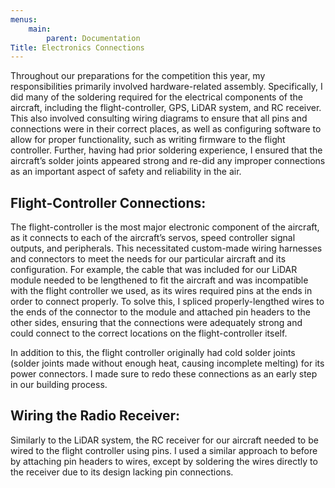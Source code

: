 ```yaml
---
menus:
    main:
        parent: Documentation
Title: Electronics Connections
---
```


Throughout our preparations for the competition this year, my responsibilities primarily involved hardware-related assembly. Specifically, I did many of the soldering required for the electrical components of the aircraft, including the flight-controller, GPS, LiDAR system, and RC receiver. This also involved consulting wiring diagrams to ensure that all pins and connections were in their correct places, as well as configuring software to allow for proper functionality, such as writing firmware to the flight controller. Further, having had prior soldering experience, I ensured that the aircraft’s solder joints appeared strong and re-did any improper connections as an important aspect of safety and reliability in the air.

## Flight-Controller Connections:

The flight-controller is the most major electronic component of the aircraft, as it connects to each of the aircraft’s servos, speed controller signal outputs, and peripherals. This necessitated custom-made wiring harnesses and connectors to meet the needs for our particular aircraft and its configuration. For example, the cable that was included for our LiDAR module needed to be lengthened to fit the aircraft and was incompatible with the flight controller we used, as its wires required pins at the ends in order to connect properly. To solve this, I spliced properly-lengthed wires to the ends of the connector to the module and attached pin headers to the other sides, ensuring that the connections were adequately strong and could connect to the correct locations on the flight-controller itself.

In addition to this, the flight controller originally had cold solder joints (solder joints made without enough heat, causing incomplete melting) for its power connectors. I made sure to redo these connections as an early step in our building process.


## Wiring the Radio Receiver:

Similarly to the LiDAR system, the RC receiver for our aircraft needed to be wired to the flight controller using pins. I used a similar approach to before by attaching pin headers to wires, except by soldering the wires directly to the receiver due to its design lacking pin connections.








